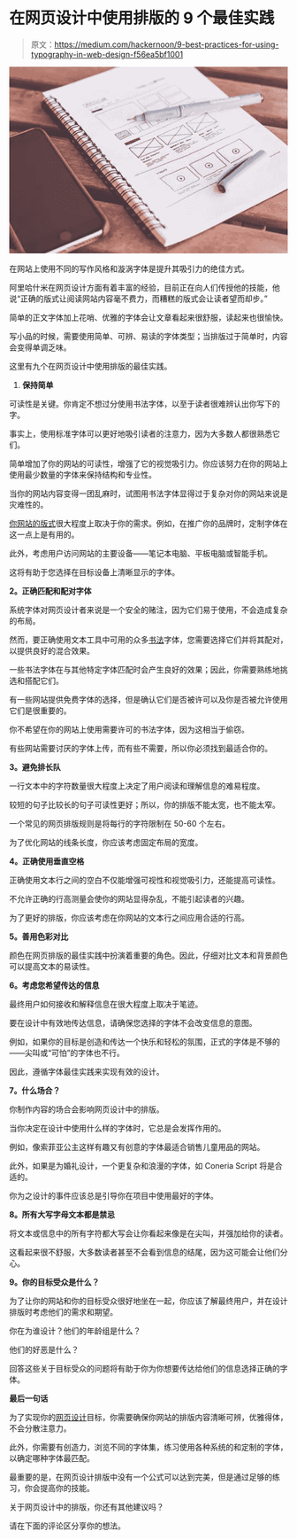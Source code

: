 # 在网页设计中使用排版的 9 个最佳实践

> 原文：<https://medium.com/hackernoon/9-best-practices-for-using-typography-in-web-design-f56ea5bf1001>

![](img/d9a5717ba5d6e48c43036bb1028caa20.png)

在网站上使用不同的写作风格和漩涡字体是提升其吸引力的绝佳方式。

阿里哈什米在网页设计方面有着丰富的经验，目前正在向人们传授他的技能，他说“正确的版式让阅读网站内容毫不费力，而糟糕的版式会让读者望而却步。”

简单的正文字体加上花哨、优雅的字体会让文章看起来很舒服，读起来也很愉快。

写小品的时候，需要使用简单、可辨、易读的字体类型；当排版过于简单时，内容会变得单调乏味。

这里有九个在网页设计中使用排版的最佳实践。

1.  **保持简单**

可读性是关键。你肯定不想过分使用书法字体，以至于读者很难辨认出你写下的字。

事实上，使用标准字体可以更好地吸引读者的注意力，因为大多数人都很熟悉它们。

简单增加了你的网站的可读性，增强了它的视觉吸引力。你应该努力在你的网站上使用最少数量的字体来保持结构和专业性。

当你的网站内容变得一团乱麻时，试图用书法字体显得过于复杂对你的网站来说是灾难性的。

[你网站的版式](https://en.wikipedia.org/wiki/Typography)很大程度上取决于你的需求。例如，在推广你的品牌时，定制字体在这一点上是有用的。

此外，考虑用户访问网站的主要设备——笔记本电脑、平板电脑或智能手机。

这将有助于您选择在目标设备上清晰显示的字体。

**2。正确匹配和配对字体**

系统字体对网页设计者来说是一个安全的赌注，因为它们易于使用，不会造成复杂的布局。

然而，要正确使用文本工具中可用的众多[书法](https://en.wikipedia.org/wiki/Typography)字体，您需要选择它们并将其配对，以提供良好的混合效果。

一些书法字体在与其他特定字体匹配时会产生良好的效果；因此，你需要熟练地挑选和搭配它们。

有一些网站提供免费字体的选择，但是确认它们是否被许可以及你是否被允许使用它们是很重要的。

你不希望在你的网站上使用需要许可的书法字体，因为这相当于偷窃。

有些网站需要讨厌的字体上传，而有些不需要，所以你必须找到最适合你的。

**3。避免排长队**

一行文本中的字符数量很大程度上决定了用户阅读和理解信息的难易程度。

较短的句子比较长的句子可读性更好；所以，你的排版不能太宽，也不能太窄。

一个常见的网页排版规则是将每行的字符限制在 50-60 个左右。

为了优化网站的线条长度，你应该考虑固定布局的宽度。

**4。正确使用垂直空格**

正确使用文本行之间的空白不仅能增强可视性和视觉吸引力，还能提高可读性。

不允许正确的行高测量会使你的网站显得杂乱，不能引起读者的兴趣。

为了更好的排版，你应该考虑在你网站的文本行之间应用合适的行高。

**5。善用色彩对比**

颜色在网页排版的最佳实践中扮演着重要的角色。因此，仔细对比文本和背景颜色可以提高文本的易读性。

**6。考虑您希望传达的信息**

最终用户如何接收和解释信息在很大程度上取决于笔迹。

要在设计中有效地传达信息，请确保您选择的字体不会改变信息的意图。

例如，如果你的目标是创造和传达一个快乐和轻松的氛围，正式的字体是不够的——尖叫或“可怕”的字体也不行。

因此，遵循字体最佳实践来实现有效的设计。

**7。什么场合？**

你制作内容的场合会影响网页设计中的排版。

当你决定在设计中使用什么样的字体时，它总是会发挥作用的。

例如，像索菲亚公主这样有趣又有创意的字体最适合销售儿童用品的网站。

此外，如果是为婚礼设计，一个更复杂和浪漫的字体，如 Coneria Script 将是合适的。

你为之设计的事件应该总是引导你在项目中使用最好的字体。

**8。所有大写字母文本都是禁忌**

将文本或信息中的所有字符都大写会让你看起来像是在尖叫，并强加给你的读者。

这看起来很不舒服，大多数读者甚至不会看到信息的结尾，因为这可能会让他们分心。

**9。你的目标受众是什么？**

为了让你的网站和你的目标受众很好地坐在一起，你应该了解最终用户，并在设计排版时考虑他们的需求和期望。

你在为谁设计？他们的年龄组是什么？

他们的好恶是什么？

回答这些关于目标受众的问题将有助于你为你想要传达给他们的信息选择正确的字体。

**最后一句话**

为了实现你的[网页设计](https://www.liveedu.tv/projects/premium/design/)目标，你需要确保你网站的排版内容清晰可辨，优雅得体，不会分散注意力。

此外，你需要有创造力，浏览不同的字体集，练习使用各种系统的和定制的字体，以确定哪种字体最匹配。

最重要的是，在网页设计排版中没有一个公式可以达到完美，但是通过足够的练习，你会提高你的技能。

关于网页设计中的排版，你还有其他建议吗？

请在下面的评论区分享你的想法。